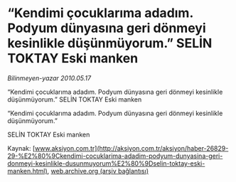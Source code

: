 # “Kendimi çocuklarıma adadım. Podyum dünyasına geri dönmeyi kesinlikle düşünmüyorum.” SELİN TOKTAY Eski manken

*Bilinmeyen-yazar 2010.05.17*

<font class="agenda2NewsSpot">
 “Kendimi çocuklarıma adadım. Podyum dünyasına geri dönmeyi kesinlikle düşünmüyorum.”
SELİN TOKTAY Eski manken
</font>
<font class="newsDetail">
 <p class="MsoNormal">
  “Kendimi çocuklarıma adadım. Podyum dünyasına geri dönmeyi kesinlikle düşünmüyorum.”
 </p>
 <p class="MsoNormal">
  SELİN TOKTAY Eski manken
 </p>
</font>

Kaynak: [www.aksiyon.com.tr](http://aksiyon.com.tr/aksiyon/haber-26829-29-%E2%80%9Ckendimi-cocuklarima-adadim-podyum-dunyasina-geri-donmeyi-kesinlikle-dusunmuyorum%E2%80%9Dselin-toktay-eski-manken.html), [web.archive.org (arşiv bağlantısı)](http://web.archive.org/web/20101120140937/http://aksiyon.com.tr/aksiyon/haber-26829-29-%E2%80%9Ckendimi-cocuklarima-adadim-podyum-dunyasina-geri-donmeyi-kesinlikle-dusunmuyorum%E2%80%9Dselin-toktay-eski-manken.html)
